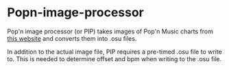 # Popn-image-processor

Pop'n image processor (or PIP) takes images of Pop'n Music charts from [this website](http://hellwork.jp/popn/wiki/) and converts them into .osu files. 

In addition to the actual image file, PIP requires a pre-timed .osu file to write to. This is needed to determine offset and bpm when writing to the .osu file.
